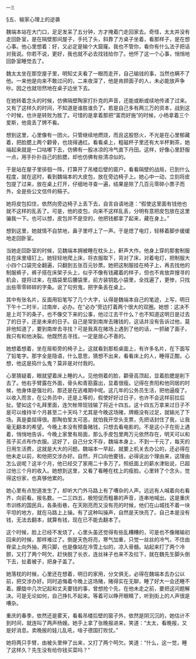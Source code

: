     一三 

   §五、输家心理上的逆袭

   魏端本站在大门口，足足发呆了五分钟，方才掩着门走回家去。奇怪，太太并没有走回卧室，是在隔壁那间屋子，手托了头，斜靠了方桌子坐着，看那样子，是在想心事。他心里想着：好，又必定是输个大窟窿。我也不管你，看你有什么法子把话对我说。你若不说，更好，我也就不必去找钱给你了。他怀了这一个心事，悄悄地回卧室睡觉去了。

   魏太太坐在那空屋子里，明知丈夫看了一眼而走开，自己输钱的事，当然也瞒不了他。一来他是向来不敢过问的，二来夜深了，他是肯顾面子的人，未必能放声争吵。因之也就坦然地在桌子边坐下去。

   在她转着念头的时候，仿佛隔壁陶家打扑克的声音，还能或断或续地传递了过来。又有了这样久的时间，不知道是谁胜谁负了。若是自己多有两三万的资本，战到这个时候，也许是转败为胜了。可惜的是拿着那把“富而好施”的时候，小杨拿着三个爱斯，他竟丢了牌不看。

   想到这里，心里像有一团火。只管继续地燃烧，而且这股怒火，不光是在心里郁藏着，把脸腮上两个颧骨，也烧得通红。看看桌上，粗磁杯子里还有大半杯剩茶，她端起来就是一口咕嘟下去，仿佛有一股冰凉的冷气直下丹田。这样，好像心里舒服一点，用手扑扑自己的脸腮，却也仿佛有些清凉似的。

   于是站在屋子里徘徊一阵，打算开了吊楼后壁的窗户，看看隔壁的战局，已到什么程度，就在这时，看到魏端本的大皮包，放在旁边椅子上。她心中一动，立刻将皮包提了过来，放在桌上打开，仔细地寻查一遍，结果是除了几百元零碎小票子而外，全是些公文信件的稿子。

   她将皮包扣住，依然向旁边椅子上丢下去，自言自语地道：“假使这里面有钱他也就不这样的乱丢了。可是，他的皮包，向来不这样乱丢，分明有意把皮包放在这里骗我一下。也可以想，皮包并不是空的，他把钱都拿了起来，藏在身上。”

   想到这里，她就情不自禁地，鼻子里哼上了一声。于是熄了电灯，轻移着脚步缓缓地走回卧室。

   当她走回卧室的时候，见魏端本拥被睡在枕头上，鼾声大作。他身上穿的那套制服挂在床里墙钉上。她轻轻地爬上床，将衣服取下，背对了床，对着电灯，把制服大小四个口袋完全翻遍，只翻到五张百元钞票。她把这制服挂在椅子上，再去找他的制服裤子，裤子搭在床架子头上，似乎不像有钱藏着的样子，但也不肯放弃搜寻的机会，提将过来，在插袋里后腰袋里，前方装钥匙小袋里，全找遍了，更惨，只找出些零零碎碎的字条。说了句穷鬼，把字条丢在桌上。

   其中有张名片，反面用铅笔写了几个大字，认得是魏端本自己的笔迹，上写，明日下午十二时半，过南岸，必办。在“必办”旁边打着两个很大的双圈。她想：这决不是上司下的条子，也不像交下来的公事，他过江去干什么？也不知道这明日是过去了的日子，还是未来的日子。自己是常到南岸去赌钱的，这话并没有告诉过他，莫非他知道了，要到南岸去寻找？可是我真在赌场上遇到了他的话，一抓破了面子，我只有和他决裂。他既然去寻找，一定是居心不善的。

   她想着想着，坐在屉柜旁的椅子上。这就看到那柜桌面上，有许多名片，在下面写了铅笔字。那字全是隐语，什么意思，猜想不出来，看看床上的人，睡得正酣。心想，他这是捣什么鬼？莫非是对付我的。

   心里猜疑着，眼就望着床上睡的人。见他侧着的脸，颧骨高顶起，显着脸腮是削下去了。他右手臂露在外面，骨头和青筋露出，显着很瘦。记得在贵阳和他同居的时候，他身体是强壮的，那还是在逃难期中呢。这几年的公务员生活，把他逼瘦了。以收入而言，在公务员中，还是上等的，假使好好过日子，也许不会这样前拉后扯。譬如这个礼拜里面，连欠帐带现钱输了将近十四五。这十四五万拿来过日子不是可以维持半个月甚至二十天吗？尤其是今晚这场赌，牌瘾没有过足，就输光了下场。真是委屈得很。那陶伯笙太可恶，就怕我开空头支票，先把话封住了我，让我毫无翻本的希望。今晚上本没有预备赌钱，只想去看电影的。不是这小子在街上遇着，悄悄地告诉，今晚上家里有局面，那么手皮包里两万元依然存在，明天可以和孩子买点布作衣服。这好了，自己分文不存，魏端本身上，不到一千元了，每天的日用生活费，这就是大大的问题。魏端本一早起，就要上机关去办公的，还必得在他未走以前，和他把交涉办好。自然，开口向他要钱，必得说出个理由来，这理由怎么说呢？这半个月，他已经交了家用二十多万了。照纸面上的薪水津贴说，已超过他三个月的收入。她想到这里，又看了看睡在枕上的瘦脸。心里转了个念头，觉得这份家，也真够他累的。

   她心里有点恕道发生了，却听大门外马路上有了嘈杂的人声。远远有人喊着向右看齐，向前看。报名数。一二三四五，极短促而粗暴的声音，连串地喊出。这是重庆市训练的国民兵，各条街巷，在天刚亮而又没有亮的时候，他们在山城找不着一块平坦的地方，就在马路上上操。有了这种叫操声，自然是天快亮了。自己本是没有钱，无法去翻本，就算有钱，现在已不能去翻本了。

   这个时候，脸上已经不发烧了，心里头虽还觉得有些乱糟糟的，可是也不像赌输初回来的时候，那样难过了。倒是天色将亮，寒气加重，只觉一丝丝的冷气，不住由脊梁上向外抽，两只脚，也是像站在冷雪上似的，凉入骨髓。站起来打了两个冷颤，又打了两个呵欠，赶快脱了长衣，连丝袜子也来不及拉下，就在魏先生脚头倒下去，扯着被子，把身子盖了。

   她落枕的时候，心里还在想着，明日的家用，分文俱无，必得在魏端本去办公以前，把交涉办好。同时追悔着今晚上这场赌，赌得实在无聊，睡了好大一会还睡不着。朦胧中几次记起和丈夫要钱的事，曾想抢个先，在他未走之前，要把这问题解决。可是无论如何，自己挣扎不起来。等着可以睁开眼睛了，听到街上的人声很是嘈杂。

   重庆的春季，依然还是雾天，看看吊楼后壁的窗子外，依然是阴沉沉的，她估计不到时间，就连叫了两声杨嫂。她手上拿了张晚报进来，笑道：“太太，看晚报，又是好消息。卖晚报的娃儿乱吼，啥子德国打败仗。”

   她将两只手臂，由被头里伸了出来，又打了两个呵欠。笑道：“什么，这一觉，睡了这样久？先生没有给你钱买菜吗？”


